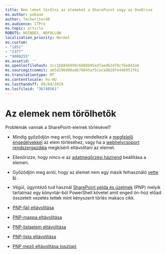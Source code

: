 ```yaml
---
title: Nem lehet törölni az elemeket a SharePoint vagy az OneDrive
ms.author: pebaum
author: Techwriter40
ms.audience: ITPro
ms.topic: article
ROBOTS: NOINDEX, NOFOLLOW
localization_priority: Normal
ms.custom:
- "1851"
- "2377"
- "9000255"
ms.assetid: ''
ms.openlocfilehash: 3cc168846999c6880b95edfaedb2df8cf6e843a6
ms.sourcegitcommit: a65d196d00adb70045af5caca9828fe44b951f61
ms.translationtype: MT
ms.contentlocale: hu-HU
ms.lasthandoff: 09/04/2019
ms.locfileid: "36748561"
---
```

# <a name="unable-to-delete-items"></a>Az elemek nem törölhetők

Problémák vannak a SharePoint-elemek törlésével?

- Mindig győződjön meg arról, hogy rendelkezik a [megfelelő engedélyekkel](https://docs.microsoft.com/sharepoint/default-sharepoint-groups) az elem törléséhez, vagy ha a [webhelycsoport rendszergazdája](https://docs.microsoft.com/sharepoint/customize-sharepoint-site-permissions#add-change-or-remove-a-site-collection-administrator) megkísérli eltávolítani az elemet.

- Ellenőrizze, hogy nincs-e az [adatmegőrzési házirend](https://docs.microsoft.com/office365/securitycompliance/retention-policies) beállítása a elemen.

- Győződjön meg arról, hogy az elemet nem egy másik felhasználó [vette ki](https://support.office.com/article/check-out-check-in-or-discard-changes-to-files-in-a-library-7e2c12a9-a874-4393-9511-1378a700f6de) .

- Végül, ügyintéző tud használ [SharePoint példa és üzelmek](https://docs.microsoft.com/powershell/sharepoint/sharepoint-pnp/sharepoint-pnp-cmdlets?view=sharepoint-ps#installation) (PNP) melyik tartalmaz egy könyvtár-ból PowerShell követel amit enged ön-hoz előad összetett vezetés tettek mint kényszerít törlés makacs cikk.
- [PNP-fájl eltávolítása](https://docs.microsoft.com/powershell/module/sharepoint-pnp/remove-pnpfile?view=sharepoint-ps)
- [PNP-mappa eltávolítása](https://docs.microsoft.com/powershell/module/sharepoint-pnp/remove-pnpfolder?view=sharepoint-ps)
- [PNP-listaelem eltávolítása](https://docs.microsoft.com/powershell/module/sharepoint-pnp/remove-pnplistitem?view=sharepoint-ps)
- [PNP-lista eltávolítása](https://docs.microsoft.com/powershell/module/sharepoint-pnp/remove-pnplist?view=sharepoint-ps)
- [PNP mező eltávolítása (oszlop)](https://docs.microsoft.com/powershell/module/sharepoint-pnp/remove-pnpfield?view=sharepoint-ps)